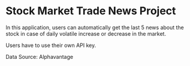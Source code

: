 # Stock Market Trade News Project

In this application, users can automatically get the last 5 news about the stock in case of daily volatile increase or decrease in the market.

Users have to use their own API key.

Data Source: Alphavantage
